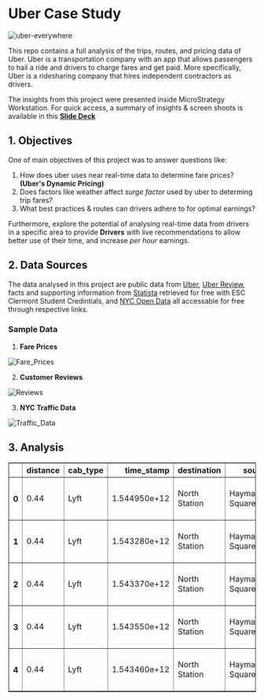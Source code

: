 # Uber Case Study
![uber-everywhere](https://user-images.githubusercontent.com/103464869/198420955-1a830889-7ecd-48d2-8d88-0bf6b65340e6.png)

This repo contains a full analysis of the trips, routes, and pricing data of Uber. Uber is a transportation company with an app that allows passengers to hail a ride and drivers to charge fares and get paid. More specifically, Uber is a ridesharing company that hires independent contractors as drivers.


The insights from this project were presented inside MicroStrategy Workstation. For quick access, a summary of insights & screen shoots is available in this [**Slide Deck**](https://docs.google.com/presentation/d/1bEHOxBG0vFUtOBV097XxyQPbmetrcAemB6gyrk0LbUU/edit?usp=sharing) 

## 1. Objectives
One of main objectives of this project was to answer questions like: 
1. How does uber uses near real-time data to determine fare prices? **(Uber's Dynamic Pricing)**
2. Does factors like weather affect _surge factor_ used by uber to determing trip fares? 
3. What best practices & routes can drivers adhere to for optimal earnings?

Furthermore, explore the potential of analysing real-time data from drivers in a specific area to provide **Drivers** with live recommendations to allow better use of their time, and increase _per hour_ earnings. 

## 2. Data Sources

The data analysed in this project are public data from [Uber](https://www.kaggle.com/datasets/mayankvashisht/uber-cab-fare-price-analysis?resource=download), [Uber Review](https://www.kaggle.com/datasets/jschne61701/uber-rides-costumer-reviews-dataset/code?select=Uber+Review+Data.xlsx), facts and supporting information from [Statista](https://www.statista.com/study/54895/uber-technologies/) retrieved for free with ESC Clermont Student Credintials, and [NYC Open Data](https://data.cityofnewyork.us/Transportation/Traffic-Volume-Counts-2014-2020-/ertz-hr4r) all accessable for free through respective links. 

### **Sample Data** 


1. **Fare Prices**

![Fare_Prices](https://user-images.githubusercontent.com/103464869/198450692-e0ab85ad-a667-477c-ae83-fc1194840886.jpg)

2. **Customer Reviews**

![Reviews](https://user-images.githubusercontent.com/103464869/198450728-18ca550e-77bb-4405-89fc-45b4a7b13e9c.jpg)

3. **NYC Traffic Data**

![Traffic_Data](https://user-images.githubusercontent.com/103464869/198450758-37926f28-f994-4650-9703-972cb6dcc450.jpg)


## 3. Analysis 



<div>
<style scoped>
    .dataframe tbody tr th:only-of-type {
        vertical-align: middle;
    }

    .dataframe tbody tr th {
        vertical-align: top;
    }

    .dataframe thead th {
        text-align: right;
    }
</style>
<table border="1" class="dataframe">
  <thead>
    <tr style="text-align: right;">
      <th></th>
      <th>distance</th>
      <th>cab_type</th>
      <th>time_stamp</th>
      <th>destination</th>
      <th>source</th>
      <th>price</th>
      <th>surge_multiplier</th>
      <th>id</th>
      <th>product_id</th>
      <th>name</th>
    </tr>
  </thead>
  <tbody>
    <tr>
      <th>0</th>
      <td>0.44</td>
      <td>Lyft</td>
      <td>1.544950e+12</td>
      <td>North Station</td>
      <td>Haymarket Square</td>
      <td>5.0</td>
      <td>1.0</td>
      <td>424553bb-7174-41ea-aeb4-fe06d4f4b9d7</td>
      <td>lyft_line</td>
      <td>Shared</td>
    </tr>
    <tr>
      <th>1</th>
      <td>0.44</td>
      <td>Lyft</td>
      <td>1.543280e+12</td>
      <td>North Station</td>
      <td>Haymarket Square</td>
      <td>11.0</td>
      <td>1.0</td>
      <td>4bd23055-6827-41c6-b23b-3c491f24e74d</td>
      <td>lyft_premier</td>
      <td>Lux</td>
    </tr>
    <tr>
      <th>2</th>
      <td>0.44</td>
      <td>Lyft</td>
      <td>1.543370e+12</td>
      <td>North Station</td>
      <td>Haymarket Square</td>
      <td>7.0</td>
      <td>1.0</td>
      <td>981a3613-77af-4620-a42a-0c0866077d1e</td>
      <td>lyft</td>
      <td>Lyft</td>
    </tr>
    <tr>
      <th>3</th>
      <td>0.44</td>
      <td>Lyft</td>
      <td>1.543550e+12</td>
      <td>North Station</td>
      <td>Haymarket Square</td>
      <td>26.0</td>
      <td>1.0</td>
      <td>c2d88af2-d278-4bfd-a8d0-29ca77cc5512</td>
      <td>lyft_luxsuv</td>
      <td>Lux Black XL</td>
    </tr>
    <tr>
      <th>4</th>
      <td>0.44</td>
      <td>Lyft</td>
      <td>1.543460e+12</td>
      <td>North Station</td>
      <td>Haymarket Square</td>
      <td>9.0</td>
      <td>1.0</td>
      <td>e0126e1f-8ca9-4f2e-82b3-50505a09db9a</td>
      <td>lyft_plus</td>
      <td>Lyft XL</td>
    </tr>
  </tbody>
</table>
</div>






